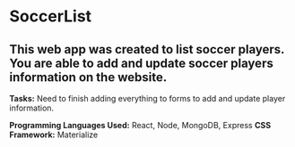 # SoccerList

## This web app was created to list soccer players. You are able to add and update soccer players information on the website.

**Tasks:** Need to finish adding everything to forms to add and update player information.

**Programming Languages Used:** React, Node, MongoDB, Express
**CSS Framework:** Materialize


